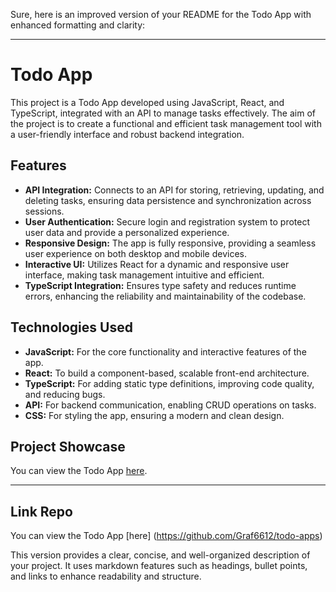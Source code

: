 Sure, here is an improved version of your README for the Todo App with enhanced formatting and clarity:

---

# Todo App

This project is a Todo App developed using JavaScript, React, and TypeScript, integrated with an API to manage tasks effectively. The aim of the project is to create a functional and efficient task management tool with a user-friendly interface and robust backend integration.

## Features

- **API Integration:** Connects to an API for storing, retrieving, updating, and deleting tasks, ensuring data persistence and synchronization across sessions.
- **User Authentication:** Secure login and registration system to protect user data and provide a personalized experience.
- **Responsive Design:** The app is fully responsive, providing a seamless user experience on both desktop and mobile devices.
- **Interactive UI:** Utilizes React for a dynamic and responsive user interface, making task management intuitive and efficient.
- **TypeScript Integration:** Ensures type safety and reduces runtime errors, enhancing the reliability and maintainability of the codebase.

## Technologies Used

- **JavaScript:** For the core functionality and interactive features of the app.
- **React:** To build a component-based, scalable front-end architecture.
- **TypeScript:** For adding static type definitions, improving code quality, and reducing bugs.
- **API:** For backend communication, enabling CRUD operations on tasks.
- **CSS:** For styling the app, ensuring a modern and clean design.

## Project Showcase

You can view the Todo App [here](https://graf6612.github.io/react_todo-app-with-api/).

---

## Link Repo 

You can view the Todo App [here] (https://github.com/Graf6612/todo-apps)

This version provides a clear, concise, and well-organized description of your project. It uses markdown features such as headings, bullet points, and links to enhance readability and structure.